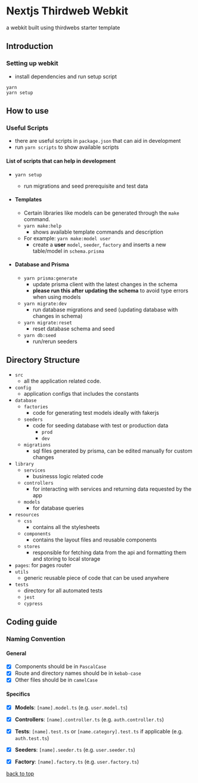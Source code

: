 # Nextjs Thirdweb Webkit

a webkit built using thirdwebs starter template

## Introduction
### Setting up webkit
- install dependencies and run setup script
```shell
yarn
yarn setup
```

## How to use
### Useful Scripts 
- there are useful scripts in `package.json` that can aid in development
- run `yarn scripts` to show available scripts
#### List of scripts that can help in development
- `yarn setup`
  - run migrations and seed prerequisite and test data
- #### Templates
  - Certain libraries like models can be generated through the `make` command.
  - `yarn make:help`
    - shows available template commands and description
  - For example: `yarn make:model user`
      - create a **user** `model`, `seeder`, `factory` and inserts a new table/model in `schema.prisma`

- #### Database and Prisma
  - `yarn prisma:generate`
    - update prisma client with the latest changes in the schema
    - **please run this after updating the schema** to avoid type errors when using models
  - `yarn migrate:dev`
    - run database migrations and seed (updating database with changes in schema)
  - `yarn migrate:reset`
    - reset database schema and seed
  - `yarn db:seed`
    - run/rerun seeders

## Directory Structure
- `src`
  - all the application related code. 
- `config`
  - application configs that includes the constants
- `database`
  - `factories`
    - code for generating test models ideally with fakerjs
  - `seeders`
    - code for seeding database with test or production data
      - `prod`
      - `dev`
  - `migrations`
    - sql files generated by prisma, can be edited manually for custom changes
- `library`
  - `services`
    - businesss logic related code
  - `controllers`
    - for interacting with services and returning data requested by the app
  - `models`
    - for database queries
- `resources`
  - `css`
    - contains all the stylesheets
  - `components`
    - contains the layout files and reusable components
  - `stores`
    - responsible for fetching data from the api and formatting them and storing to local storage
- `pages`: for pages router
- `utils`
  - generic reusable piece of code that can be used anywhere
- `tests`
  - directory for all automated tests
  - `jest`
  - `cypress`

## Coding guide

### Naming Convention

#### General

- [x] Components should be in `PascalCase`
- [x] Route and directory names should be in `kebab-case`
- [x] Other files should be in `camelCase`

#### Specifics

- [x] **Models**: `[name].model.ts` (e.g. `user.model.ts`)
- [x] **Controllers**: `[name].controller.ts` (e.g. `auth.controller.ts`)
- [x] **Tests**: `[name].test.ts` or `[name.category].test.ts` if applicable (e.g. `auth.test.ts`)
- [x] **Seeders**: `[name].seeder.ts` (e.g. `user.seeder.ts`)
- [x] **Factory**: `[name].factory.ts` (e.g. `user.factory.ts`)


[back to top](#nextjs-thirdweb-webkit)
